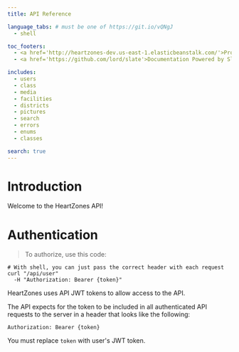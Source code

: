 ```yaml
---
title: API Reference

language_tabs: # must be one of https://git.io/vQNgJ
  - shell

toc_footers:
  - <a href='http://heartzones-dev.us-east-1.elasticbeanstalk.com/'>Project Site</a>
  - <a href='https://github.com/lord/slate'>Documentation Powered by Slate</a>

includes:
  - users
  - class
  - media
  - facilities
  - districts
  - pictures
  - search
  - errors
  - enums
  - classes

search: true
---
```


# Introduction

Welcome to the HeartZones API!

# Authentication

> To authorize, use this code:

```shell
# With shell, you can just pass the correct header with each request
curl "/api/user"
  -H "Authorization: Bearer {token}"
```

HeartZones uses API JWT tokens to allow access to the API.

The API expects for the token to be included in all authenticated API requests to the server in a header that looks like the following:

`Authorization: Bearer {token}`

<aside class="notice">
You must replace <code>token</code> with user's JWT token.
</aside>
